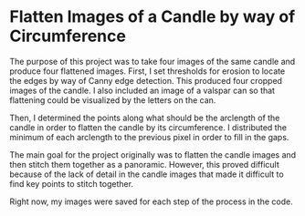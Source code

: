 # Flatten Images of a Candle by way of Circumference

The purpose of this project was to take four images of the same candle and produce four flattened images.  First, I set thresholds for erosion to locate the edges by way of Canny edge detection.  This produced four cropped images of the candle.  I also included an image of a valspar can so that flattening could be visualized by the letters on the can. 

Then, I determined the points along what should be the arclength of the candle in order to flatten the candle by its circumference.  I distributed the minimum of each arclength to the previous pixel in order to fill in the gaps.  

The main goal for the project originally was to flatten the candle images and then stitch them together as a panoramic.  However, this proved difficult because of the lack of detail in the candle images that made it difficult to find key points to stitch together.  

Right now, my images were saved for each step of the process in the code.


